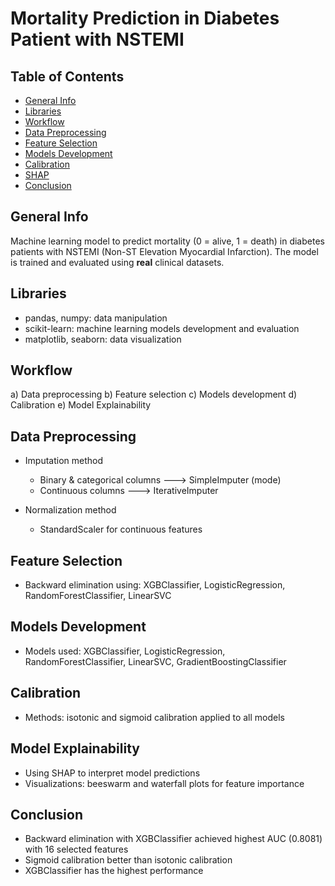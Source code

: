 # Mortality Prediction in Diabetes Patient with NSTEMI

## Table of Contents
* [General Info](#general-info)
* [Libraries](#libraries)
* [Workflow](#workflow)
* [Data Preprocessing](#data-preprocessing)
* [Feature Selection](#feature-selection)
* [Models Development](#models-development)
* [Calibration](#calibration)
* [SHAP](#SHAP)
* [Conclusion](#Conclusion)

## General Info
Machine learning model to predict mortality (0 = alive, 1 = death) in diabetes patients with NSTEMI (Non-ST Elevation Myocardial Infarction). 
The model is trained and evaluated using **real** clinical datasets.

## Libraries
- pandas, numpy: data manipulation
- scikit-learn: machine learning models development and evaluation
- matplotlib, seaborn: data visualization

## Workflow
a) Data preprocessing
b) Feature selection
c) Models development
d) Calibration
e) Model Explainability

## Data Preprocessing
- Imputation method
  - Binary & categorical columns ---> SimpleImputer (mode)
  - Continuous columns ---> IterativeImputer

- Normalization method
  - StandardScaler for continuous features

## Feature Selection
- Backward elimination using: XGBClassifier, LogisticRegression, RandomForestClassifier, LinearSVC

## Models Development
- Models used: XGBClassifier, LogisticRegression, RandomForestClassifier, LinearSVC, GradientBoostingClassifier

## Calibration
- Methods: isotonic and sigmoid calibration applied to all models

## Model Explainability
- Using SHAP to interpret model predictions
- Visualizations: beeswarm and waterfall plots for feature importance
  
## Conclusion
- Backward elimination with XGBClassifier achieved highest AUC (0.8081) with 16 selected features
- Sigmoid calibration better than isotonic calibration
- XGBClassifier has the highest performance
  
